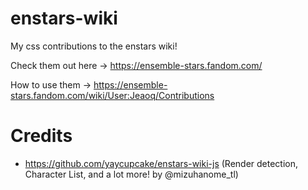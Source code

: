 # enstars-wiki
My css contributions to the enstars wiki! 

Check them out here -> https://ensemble-stars.fandom.com/

How to use them -> https://ensemble-stars.fandom.com/wiki/User:Jeaoq/Contributions

# Credits
- https://github.com/yaycupcake/enstars-wiki-js (Render detection, Character List, and a lot more! by @mizuhanome_tl)


